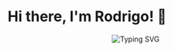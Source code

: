 # Hi there, I'm Rodrigo! 👋

<div align="center">
  <img src="https://readme-typing-svg.herokuapp.com?font=Fira+Code&size=25&duration=3000&pause=1000&color=2E96F7&center=true&vCenter=true&width=435&lines=Technology+Enthusiast;Always+Learning" alt="Typing SVG" />
</div>
